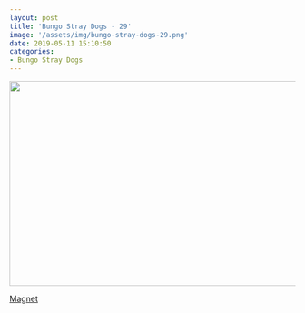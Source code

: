 ```yaml
---
layout: post
title: 'Bungo Stray Dogs - 29'
image: '/assets/img/bungo-stray-dogs-29.png'
date: 2019-05-11 15:10:50
categories:
- Bungo Stray Dogs
---
```


<img src='{{ page.image }}' alt='' width='640' height='360'>

<a href='magnet:?xt=urn:btih:2a9ee463f06386ab72bb108294c4ce534b9b271d&dn=%5BOmnivium-Owari%5D%20Bungo%20Stray%20Dogs%20-%2029%20%5BCE0CC482%5D.mkv&tr=http%3A%2F%2Fnyaa.tracker.wf%3A7777%2Fannounce&tr=udp%3A%2F%2Fopen.stealth.si%3A80%2Fannounce&tr=udp%3A%2F%2Ftracker.opentrackr.org%3A1337%2Fannounce&tr=udp%3A%2F%2Ftracker.coppersurfer.tk%3A6969%2Fannounce&tr=udp%3A%2F%2Fexodus.desync.com%3A6969%2Fannounce'>Magnet</a>
